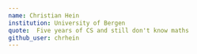 ```yaml
---
name: Christian Hein
institution: University of Bergen
quote:  Five years of CS and still don't know maths
github_user: chrhein
---
```

